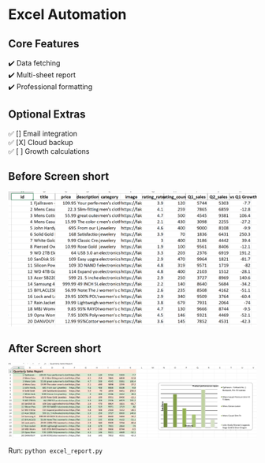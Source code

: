  # Excel Automation
## Core Features
✔️ Data fetching  
✔️ Multi-sheet report  
✔️ Professional formatting  

## Optional Extras
✅ [] Email integration  
✅ [X] Cloud backup  
✅ [ ] Growth calculations  

## Before Screen short
![Before report generation](https://github.com/RafaqatMuneer/ai_automation/blob/main/day2_excelAutomation/before.PNG)

## After Screen short
![After report generated](https://github.com/RafaqatMuneer/ai_automation/blob/main/day2_excelAutomation/after.PNG)

Run: `python excel_report.py`
